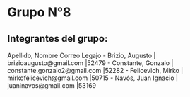 <h1>
  Grupo N°8
</h1>
<h2>Integrantes del grupo:</h2>
Apellido, Nombre        Correo                           Legajo
- Brizio, Augusto       |  brizioaugusto@gmail.com       |52479
- Constante, Gonzalo    |  constante.gonzalo2@gmail.com  |52282  
- Felicevich, Mirko     |  mirkofelicevich@gmail.com     |50715
- Navós, Juan Ignacio   |  juaninavos@gmail.com          |53169


